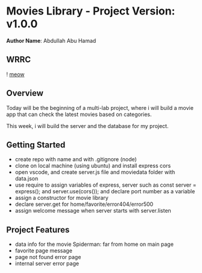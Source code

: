 # Movies Library - Project Version: v1.0.0

**Author Name**: Abdullah Abu Hamad

## WRRC

! [meow](./image.jpeg)

## Overview

Today will be the beginning of a multi-lab project, where i will build a movie app that can check the latest movies based on categories.

This week, i will build the server and the database for my project.

## Getting Started

- create repo with name and with .gitignore (node)
- clone on local machine (using ubuntu) and install express cors
- open vscode, and create server.js file and moviedata folder with data.json
- use require to assign variables of express, server such as const server = express(); and server.use(cors()); and declare port number as a variable
- assign a constructor for movie library
- declare server.get for home/favorite/error404/error500
- assign welcome message when server starts with server.listen

## Project Features

- data info for the movie Spiderman: far from home on main page
- favorite page message
- page not found error page
- internal server error page
